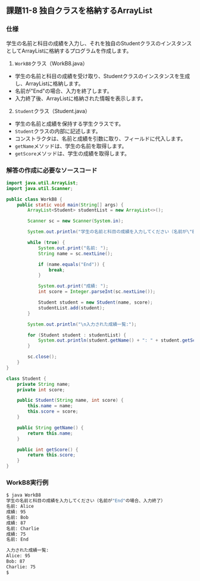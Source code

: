 ## 課題11-8 独自クラスを格納するArrayList

### 仕様
学生の名前と科目の成績を入力し、それを独自のStudentクラスのインスタンスとしてArrayListに格納するプログラムを作成します。

1. `WorkB8`クラス（WorkB8.java）
 - 学生の名前と科目の成績を受け取り、Studentクラスのインスタンスを生成し、ArrayListに格納します。
 - 名前が"End"の場合、入力を終了します。
 - 入力終了後、ArrayListに格納された情報を表示します。

2. `Student`クラス（Student.java）
 - 学生の名前と成績を保持する学生クラスです。
 - `Student`クラスの内部に記述します。
 - コンストラクタは、名前と成績を引数に取り、フィールドに代入します。
 - `getName`メソッドは、学生の名前を取得します。
 - `getScore`メソッドは、学生の成績を取得します。

### 解答の作成に必要なソースコード

```java
import java.util.ArrayList;
import java.util.Scanner;

public class WorkB8 {
    public static void main(String[] args) {
        ArrayList<Student> studentList = new ArrayList<>();

        Scanner sc = new Scanner(System.in);

        System.out.println("学生の名前と科目の成績を入力してください（名前が\"End\"の場合、入力終了）");

        while (true) {
            System.out.print("名前: ");
            String name = sc.nextLine();

            if (name.equals("End")) {
                break;
            }

            System.out.print("成績: ");
            int score = Integer.parseInt(sc.nextLine());

            Student student = new Student(name, score);
            studentList.add(student);
        }

        System.out.println("\n入力された成績一覧:");

        for (Student student : studentList) {
            System.out.println(student.getName() + ": " + student.getScore());
        }

        sc.close();
    }
}

class Student {
    private String name;
    private int score;

    public Student(String name, int score) {
        this.name = name;
        this.score = score;
    }

    public String getName() {
        return this.name;
    }

    public int getScore() {
        return this.score;
    }
}
```

### WorkB8実行例

```sh
$ java WorkB8
学生の名前と科目の成績を入力してください（名前が"End"の場合、入力終了）
名前: Alice
成績: 95
名前: Bob
成績: 87
名前: Charlie
成績: 75
名前: End

入力された成績一覧:
Alice: 95
Bob: 87
Charlie: 75
$
```